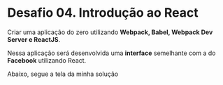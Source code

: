 # Desafio 04. Introdução ao React

Criar uma aplicação do zero utilizando **Webpack, Babel, Webpack Dev Server e ReactJS**.

Nessa aplicação será desenvolvida uma **interface** semelhante com a do **Facebook** utilizando React.

Abaixo, segue a tela da minha solução